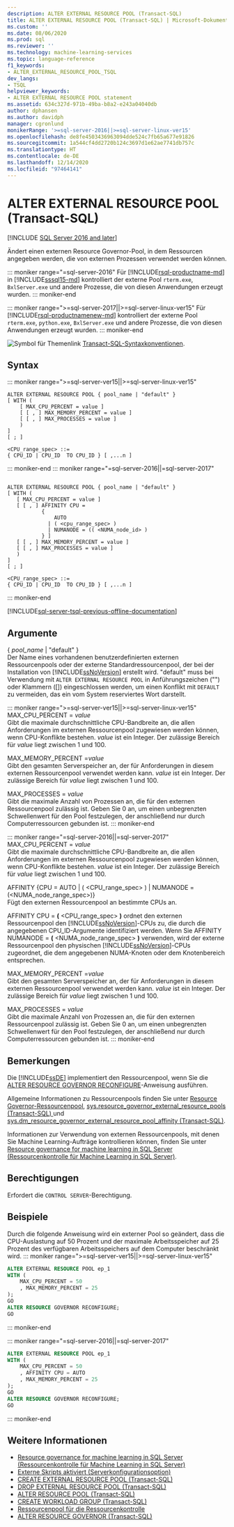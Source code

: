 ```yaml
---
description: ALTER EXTERNAL RESOURCE POOL (Transact-SQL)
title: ALTER EXTERNAL RESOURCE POOL (Transact-SQL) | Microsoft-Dokumentation
ms.custom: ''
ms.date: 08/06/2020
ms.prod: sql
ms.reviewer: ''
ms.technology: machine-learning-services
ms.topic: language-reference
f1_keywords:
- ALTER_EXTERNAL_RESOURCE_POOL_TSQL
dev_langs:
- TSQL
helpviewer_keywords:
- ALTER EXTERNAL RESOURCE POOL statement
ms.assetid: 634c327d-971b-49ba-b8a2-e243a04040db
author: dphansen
ms.author: davidph
manager: cgronlund
monikerRange: '>=sql-server-2016||>=sql-server-linux-ver15'
ms.openlocfilehash: de8fe4503436963094dde524c7fb65a677e91826
ms.sourcegitcommit: 1a544cf4dd2720b124c3697d1e62ae7741db757c
ms.translationtype: HT
ms.contentlocale: de-DE
ms.lasthandoff: 12/14/2020
ms.locfileid: "97464141"
---
```

# <a name="alter-external-resource-pool-transact-sql"></a>ALTER EXTERNAL RESOURCE POOL (Transact-SQL)
[!INCLUDE [SQL Server 2016 and later](../../includes/applies-to-version/sqlserver2016.md)]

Ändert einen externen Resource Governor-Pool, in dem Ressourcen angegeben werden, die von externen Prozessen verwendet werden können. 

::: moniker range="=sql-server-2016"
Für [!INCLUDE[rsql-productname-md](../../includes/rsql-productname-md.md)] in [!INCLUDE[sssql15-md](../../includes/sssql15-md.md)] kontrolliert der externe Pool `rterm.exe`, `BxlServer.exe` und andere Prozesse, die von diesen Anwendungen erzeugt wurden.
::: moniker-end

::: moniker range=">=sql-server-2017||>=sql-server-linux-ver15"
Für [!INCLUDE[rsql-productnamenew-md](../../includes/rsql-productnamenew-md.md)] kontrolliert der externe Pool `rterm.exe`, `python.exe`, `BxlServer.exe` und andere Prozesse, die von diesen Anwendungen erzeugt wurden.
::: moniker-end

![Symbol für Themenlink](../../database-engine/configure-windows/media/topic-link.gif "Symbol für Themenlink") [Transact-SQL-Syntaxkonventionen](../../t-sql/language-elements/transact-sql-syntax-conventions-transact-sql.md).

## <a name="syntax"></a>Syntax
::: moniker range=">=sql-server-ver15||>=sql-server-linux-ver15"
```syntaxsql
ALTER EXTERNAL RESOURCE POOL { pool_name | "default" }
[ WITH (
    [ MAX_CPU_PERCENT = value ]
    [ [ , ] MAX_MEMORY_PERCENT = value ]
    [ [ , ] MAX_PROCESSES = value ]
    )
]
[ ; ]
  
<CPU_range_spec> ::=
{ CPU_ID | CPU_ID  TO CPU_ID } [ ,...n ]
```  
::: moniker-end
::: moniker range="=sql-server-2016||=sql-server-2017"
 ```syntaxsql

ALTER EXTERNAL RESOURCE POOL { pool_name | "default" }
[ WITH (
    [ MAX_CPU_PERCENT = value ]
    [ [ , ] AFFINITY CPU =
            {
                AUTO
              | ( <cpu_range_spec> )
              | NUMANODE = (( <NUMA_node_id> )
            } ]   
    [ [ , ] MAX_MEMORY_PERCENT = value ]
    [ [ , ] MAX_PROCESSES = value ]
    )
]
[ ; ]
  
<CPU_range_spec> ::=
{ CPU_ID | CPU_ID  TO CPU_ID } [ ,...n ]
```  
::: moniker-end 

[!INCLUDE[sql-server-tsql-previous-offline-documentation](../../includes/sql-server-tsql-previous-offline-documentation.md)]

## <a name="arguments"></a>Argumente

{ *pool_name* | "default" }  
Der Name eines vorhandenen benutzerdefinierten externen Ressourcenpools oder der externe Standardressourcenpool, der bei der Installation von [!INCLUDE[ssNoVersion](../../includes/ssnoversion-md.md)] erstellt wird.
"default" muss bei Verwendung mit `ALTER EXTERNAL RESOURCE POOL` in Anführungszeichen ("") oder Klammern ([]) eingeschlossen werden, um einen Konflikt mit `DEFAULT` zu vermeiden, das ein vom System reserviertes Wort darstellt.

::: moniker range=">=sql-server-ver15||>=sql-server-linux-ver15"
MAX_CPU_PERCENT = *value*  
Gibt die maximale durchschnittliche CPU-Bandbreite an, die allen Anforderungen im externen Ressourcenpool zugewiesen werden können, wenn CPU-Konflikte bestehen. *value* ist ein Integer. Der zulässige Bereich für *value* liegt zwischen 1 und 100.

MAX_MEMORY_PERCENT =*value*  
Gibt den gesamten Serverspeicher an, der für Anforderungen in diesem externen Ressourcenpool verwendet werden kann. *value* ist ein Integer. Der zulässige Bereich für *value* liegt zwischen 1 und 100.

MAX_PROCESSES = *value*  
Gibt die maximale Anzahl von Prozessen an, die für den externen Ressourcenpool zulässig ist. Geben Sie 0 an, um einen unbegrenzten Schwellenwert für den Pool festzulegen, der anschließend nur durch Computerressourcen gebunden ist.
::: moniker-end

::: moniker range="=sql-server-2016||=sql-server-2017"
MAX_CPU_PERCENT = *value*  
Gibt die maximale durchschnittliche CPU-Bandbreite an, die allen Anforderungen im externen Ressourcenpool zugewiesen werden können, wenn CPU-Konflikte bestehen. *value* ist ein Integer. Der zulässige Bereich für *value* liegt zwischen 1 und 100.

AFFINITY {CPU = AUTO | ( \<CPU_range_spec> ) | NUMANODE = (\<NUMA_node_range_spec>)}  
Fügt den externen Ressourcenpool an bestimmte CPUs an.

AFFINITY CPU = **(** \<CPU_range_spec> **)** ordnet den externen Ressourcenpool den [!INCLUDE[ssNoVersion](../../includes/ssnoversion-md.md)]-CPUs zu, die durch die angegebenen CPU_ID-Argumente identifiziert werden. Wenn Sie AFFINITY NUMANODE = **(** \<NUMA_node_range_spec> **)** verwenden, wird der externe Ressourcenpool den physischen [!INCLUDE[ssNoVersion](../../includes/ssnoversion-md.md)]-CPUs zugeordnet, die dem angegebenen NUMA-Knoten oder dem Knotenbereich entsprechen.

MAX_MEMORY_PERCENT =*value*  
Gibt den gesamten Serverspeicher an, der für Anforderungen in diesem externen Ressourcenpool verwendet werden kann. *value* ist ein Integer. Der zulässige Bereich für *value* liegt zwischen 1 und 100.

MAX_PROCESSES = *value*  
Gibt die maximale Anzahl von Prozessen an, die für den externen Ressourcenpool zulässig ist. Geben Sie 0 an, um einen unbegrenzten Schwellenwert für den Pool festzulegen, der anschließend nur durch Computerressourcen gebunden ist.
::: moniker-end
## <a name="remarks"></a>Bemerkungen

Die [!INCLUDE[ssDE](../../includes/ssde-md.md)] implementiert den Ressourcenpool, wenn Sie die [ALTER RESOURCE GOVERNOR RECONFIGURE](../../t-sql/statements/alter-resource-governor-transact-sql.md)-Anweisung ausführen.

Allgemeine Informationen zu Ressourcenpools finden Sie unter [Resource Governor-Ressourcenpool](../../relational-databases/resource-governor/resource-governor-resource-pool.md), [sys.resource_governor_external_resource_pools &#40;Transact-SQL&#41; ](../../relational-databases/system-catalog-views/sys-resource-governor-external-resource-pools-transact-sql.md) und [sys.dm_resource_governor_external_resource_pool_affinity &#40;Transact-SQL&#41;](../../relational-databases/system-dynamic-management-views/sys-dm-resource-governor-external-resource-pool-affinity-transact-sql.md).  

Informationen zur Verwendung von externen Ressourcenpools, mit denen Sie Machine Learning-Aufträge kontrollieren können, finden Sie unter [Resource governance for machine learning in SQL Server (Ressourcenkontrolle für Machine Learning in SQL Server)](../../machine-learning/administration/resource-governor.md).
## <a name="permissions"></a>Berechtigungen

Erfordert die `CONTROL SERVER`-Berechtigung.

## <a name="examples"></a>Beispiele

Durch die folgende Anweisung wird ein externer Pool so geändert, dass die CPU-Auslastung auf 50 Prozent und der maximale Arbeitsspeicher auf 25 Prozent des verfügbaren Arbeitsspeichers auf dem Computer beschränkt wird.
::: moniker range=">=sql-server-ver15||>=sql-server-linux-ver15"
```sql
ALTER EXTERNAL RESOURCE POOL ep_1
WITH (
    MAX_CPU_PERCENT = 50
    , MAX_MEMORY_PERCENT = 25
);
GO
ALTER RESOURCE GOVERNOR RECONFIGURE;
GO
```
::: moniker-end

::: moniker range="=sql-server-2016||=sql-server-2017"
```sql
ALTER EXTERNAL RESOURCE POOL ep_1
WITH (
    MAX_CPU_PERCENT = 50
    , AFFINITY CPU = AUTO
    , MAX_MEMORY_PERCENT = 25
);
GO
ALTER RESOURCE GOVERNOR RECONFIGURE;
GO
```
::: moniker-end

## <a name="see-also"></a>Weitere Informationen

+ [Resource governance for machine learning in SQL Server (Ressourcenkontrolle für Machine Learning in SQL Server)](../../machine-learning/administration/resource-governor.md)
+ [Externe Skripts aktiviert (Serverkonfigurationsoption)](../../database-engine/configure-windows/external-scripts-enabled-server-configuration-option.md)
+ [CREATE EXTERNAL RESOURCE POOL &#40;Transact-SQL&#41;](../../t-sql/statements/create-external-resource-pool-transact-sql.md)
+ [DROP EXTERNAL RESOURCE POOL &#40;Transact-SQL&#41;](../../t-sql/statements/drop-external-resource-pool-transact-sql.md)
+ [ALTER RESOURCE POOL &#40;Transact-SQL&#41;](../../t-sql/statements/alter-resource-pool-transact-sql.md)
+ [CREATE WORKLOAD GROUP &#40;Transact-SQL&#41;](../../t-sql/statements/create-workload-group-transact-sql.md)
+ [Ressourcenpool für die Ressourcenkontrolle](../../relational-databases/resource-governor/resource-governor-resource-pool.md)
+ [ALTER RESOURCE GOVERNOR &#40;Transact-SQL&#41;](../../t-sql/statements/alter-resource-governor-transact-sql.md) 
